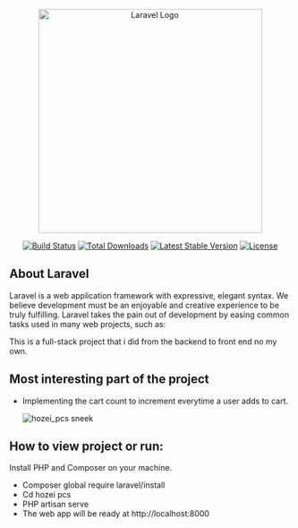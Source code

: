 <p align="center"><a href="https://laravel.com" target="_blank"><img src="https://raw.githubusercontent.com/laravel/art/master/logo-lockup/5%20SVG/2%20CMYK/1%20Full%20Color/laravel-logolockup-cmyk-red.svg" width="400" alt="Laravel Logo"></a></p>

<p align="center">
<a href="https://github.com/laravel/framework/actions"><img src="https://github.com/laravel/framework/workflows/tests/badge.svg" alt="Build Status"></a>
<a href="https://packagist.org/packages/laravel/framework"><img src="https://img.shields.io/packagist/dt/laravel/framework" alt="Total Downloads"></a>
<a href="https://packagist.org/packages/laravel/framework"><img src="https://img.shields.io/packagist/v/laravel/framework" alt="Latest Stable Version"></a>
<a href="https://packagist.org/packages/laravel/framework"><img src="https://img.shields.io/packagist/l/laravel/framework" alt="License"></a>
</p>

## About Laravel

Laravel is a web application framework with expressive, elegant syntax. We believe development must be an enjoyable and creative experience to be truly fulfilling. Laravel takes the pain out of development by easing common tasks used in many web projects, such as:

This is a full-stack project that i did from the backend to front end no my own.
## Most interesting part of the project
* Implementing the cart count to increment everytime a user adds to cart.

  ![hozei_pcs sneek](https://github.com/Hozei/Hozei-PCs/assets/122771226/d044af11-762e-427f-8d2b-140bb1b35f00)

## How to view project or run:
Install PHP and Composer on your machine.
* Composer global require laravel/install
* Cd hozei pcs
* PHP artisan serve
* The web app will be ready at http://localhost:8000
